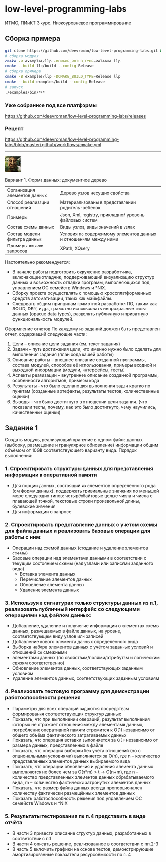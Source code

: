 # low-level-programming-labs

ИТМО, ПИиКТ 3 курс. Низкоуровневое программирование

## Сборка примера

```bash
git clone https://github.com/deevroman/low-level-programming-labs.git && cd low-level-programming-labs
# сборка модуля
cmake -B examples/llp -DCMAKE_BUILD_TYPE=Release llp
cmake --build llp/build --config Release
# сборка примера
cmake -B examples/llp -DCMAKE_BUILD_TYPE=Release llp
cmake --build examples/build --config Release
# запуск
./examples/bin/*/*
```

### Уже собранное под все платформы
https://github.com/deevroman/low-level-programming-labs/releases

### Рецепт 
https://github.com/deevroman/low-level-programming-labs/blob/master/.github/workflows/cmake.yml

---

<img src="img/mudroe-tainstvennoe-derevo-mem.jpg" width="50">

Вариант 1. Форма данных: документное дерево


<table>
<tr>
	<td> Организация элементов данных
	<td> Дерево узлов несущих свойства
<tr>
	<td> Способ реализации отношений
	<td> Материализованы в представлении родитель-ребенок
<tr>
	<td> Примеры
	<td> Json, Xml, registry, прикладной уровень файловых систем
<tr>
	<td> Состав схемы данных
	<td> Виды узлов, виды значений в узлах
<tr>
	<td> Состав модели фильтра данных
	<td> Условия по содержимому элементов данных и отношениям между ними
<tr>
	<td> Примеры языков запросов
	<td> XPath, XQuery
</table>

Настоятельно рекомендуется:

- В начале работы подготовить окружение разработчика, включающее отладчик, поддерживающий визуализацию структур данных и
  возможность отладки программ, выполняющихся под управлением ОС семейств Windows и *NIX.
- Сборку проекта осуществлять с помощью кроссплатформенных средств автоматизации, таких как мэйкфайлы.
- Следовать общим принципам грамотной разработки ПО, таким как SOLID, DRY, и др., грамотно использовать непрозрачные
  типы данных (opaque data types), разделять публичную и приватную функциональность модулей.

Оформление отчетов
По каждому из заданий должен быть представлен отчет, содержащий следующие части:

1. Цели – описание цели задания (см. текст задания)
2. Задачи – путь достижения цели, что именно нужно было сделать для выполнения задания (план хода
   вашей работы)
3. Описание работы – внешнее описание созданной программы, состава модулей, способов её
   использования, примеры входной и выходной информации (модули, интерфейсы, тесты)
4. Аспекты реализации – внутреннее описание созданной программы, особенности алгоритмов,
   примеры кода
5. Результаты – что было сделано для выполнения задач кратко по пунктам
   (созданные артефакты, результаты тестов, количественные оценки)
6. Выводы – что было достигнуто в отношении цели задания.
   (что показали тесты, почему, как это было достигнуто, чему научились, качественные оценки)

## Задание 1

Создать модуль, реализующий хранение в одном файле данных (выборку, размещение и гранулярное обновление) информации
общим объёмом от 10GB соответствующего варианту вида.
Порядок выполнения:

### 1. Спроектировать структуры данных для представления информации в оперативной памяти

- Для порции данных, состоящий из элементов определённого рода (см форму данных), поддержать тривиальные значения по
  меньшей мере следующих типов: четырёхбайтовые целые числа и числа с плавающей точкой, текстовые строки произвольной
  длины, булевские значения
- Для информации о запросе

### 2. Спроектировать представление данных с учетом схемы для файла данных и реализовать базовые операции для работы с ним:

- Операции над схемой данных (создание и удаление элементов схемы)
- Базовые операции над элементами данными в соответствии с текущим состоянием схемы (над
  узлами или записями заданного вида)
    - Вставка элемента данных
    - Перечисление элементов данных
    - Обновление элемента данных
    - Удаление элемента данных

### 3. Используя в сигнатурах только структуры данных из п.1, реализовать публичный интерфейс со следующими операциями над файлом данных:

* Добавление, удаление и получение информации о элементах схемы данных, размещаемых в файле данных, на уровне,
  соответствующем виду узлов или записей
* Добавление нового элемента данных определённого вида
* Выборка набора элементов данных с учётом заданных условий и отношений со смежными
* элементами данных (по свойствам/полями/атрибутам и логическим связям соответственно)
* Обновление элементов данных, соответствующих заданным условиям
* Удаление элементов данных, соответствующих заданным условиям

### 4. Реализовать тестовую программу для демонстрации работоспособности решения

* Параметры для всех операций задаются посредством формирования соответствующих структур данных
* Показать, что при выполнении операций, результат выполнения которых не отражает отношения между элементами данных,
  потребление оперативной памяти стремится к O(1) независимо от общего объёма фактического затрагиваемых данных
* Показать, что операция вставки выполняется за O(1) независимо от размера данных, представленных в файле
* Показать, что операция выборки без учёта отношений (но с опциональными условиями) выполняется за O(n), где n –
  количество представленных элементов данных выбираемого вида
* Показать, что операции обновления и удаления элемента данных выполняются не более чем за O(n*m) > t -> O(n+m), где n –
  количество представленных элементов данных обрабатываемого вида, m – количество фактически затронутых элементов данных
* Показать, что размер файла данных всегда пропорционален количеству фактически размещённых элементов данных
* Показать работоспособность решения под управлением ОС семейств Windows и *NIX

### 5. Результаты тестирования по п.4 представить в виде отчёта

* В части 3 привести описание структур данных, разработанных в соответствии с п.1
* В части 4 описать решение, реализованное в соответствии с пп.2-3
* В часть 5 включить графики на основе тестов, демонстрирующие амортизированные показатели ресурсоёмкости по п. 4
